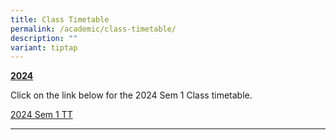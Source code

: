 ```yaml
---
title: Class Timetable
permalink: /academic/class-timetable/
description: ""
variant: tiptap
---
```

<p><strong><u>2024</u></strong></p><p>Click on the link below for the 2024 Sem 1 Class timetable.</p><p><a href="Admin_Briefing_Release_of_N_Level_Results_2023" rel="noopener noreferrer nofollow" target="_blank">2024 Sem 1 TT</a></p><hr><p></p>